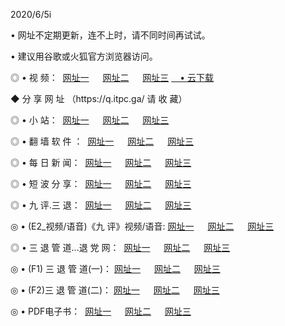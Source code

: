 <p>2020/6/5i
<p>• 网址不定期更新，连不上时，请不同时间再试试。
<p>• 建议用谷歌或火狐官方浏览器访问。
<p>◎ • 视 频： 
<a href="http://hzj.lexmarktr.com/" target="_blank">网址一</a> 　 
<a href="http://hsg.lexmarktr.com/" target="_blank">网址二</a> 　 
<a href="http://hxf.lexmarktr.com/b.html" target="_blank">网址三</a>
<a href="https://yadi.sk/d/d0sUeAOpal3njw" target="_wblank">　• 云下载 </a></p>
<p>◆ 分 享 网 址 （https://q.itpc.ga/ 请 收 藏） </p>

<p>◎ • 小 站：  
<a href="http://hzj.lexmarktr.com/f.html" target="_blank">网址一</a> 　 
<a href="http://hsg.lexmarktr.com/h.html" target="_blank">网址二</a> 　 
<a href="http://hxf.lexmarktr.com/k/" target="_blank">网址三</a></p>
<p>◎ • 翻 墙 软 件 ：  
<a href="http://hzj.lexmarktr.com/ff/" target="_blank">网址一</a> 　 
<a href="http://hsg.lexmarktr.com/s/read/a1_nd.html" target="_blank">网址二</a> 　 
<a href="http://hxf.lexmarktr.com/ff/index.html" target="_blank">网址三</a></p>
<p>◎ • 每 日 新 闻：  
<a href="http://hzj.lexmarktr.com/day/" target="_blank">网址一</a> 　 
<a href="http://hsg.lexmarktr.com/day/" target="_blank">网址二</a> 　 
<a href="http://hxf.lexmarktr.com/day/index.html" target="_blank">网址三</a></p>
<p>◎ • 短 波 分 享：  
<a href="http://hzj.lexmarktr.com/h/" target="_blank">网址一</a> 　 
<a href="http://hsg.lexmarktr.com/h/" target="_blank">网址二</a> 　 
<a href="http://hxf.lexmarktr.com/h/index.html" target="_blank">网址三</a></p>
<p>◎ • 九 评.三 退：  
<a href="http://hzj.lexmarktr.com/t/" target="_blank">网址一</a> 　 
<a href="http://hsg.lexmarktr.com/v2/index.html" target="_blank">网址二</a> 　 
<a href="http://hxf.lexmarktr.com/tt/index.html" target="_blank">网址三</a> 　</p>
<p>◎ • (E2_视频/语音)《九 评》视频/语音: 
<a href="http://hzj.lexmarktr.com/7738.html" target="_blank">网址一</a> 　 
<a href="http://hsg.lexmarktr.com/7614.html" target="_blank">网址二</a> 　 
<a href="http://hxf.lexmarktr.com/7633.html" target="_blank">网址三</a></p>
<p>◎ • 三 退 管 道...退 党 网：  
<a href="http://hzj.lexmarktr.com/go/td1.html" target="_blank">网址一</a> 　 
<a href="http://hsg.lexmarktr.com/go/td2.html" target="_blank">网址二</a> 　 
<a href="http://hxf.lexmarktr.com/go/td3.html" target="_blank">网址三</a></p>
<p>◎ • (F1) 三 退 管 道(一)： 
<a href="http://hzj.lexmarktr.com/dd/" target="_blank">网址一</a> 　 
<a href="http://hsg.lexmarktr.com/s/read/a1_tdx.html" target="_blank">网址二</a> 　 
<a href="http://hxf.lexmarktr.com/dd/" target="_blank">网址三</a></p>
<p>◎ • (F2)三 退 管 道(二)： 
<a href="http://hxf.lexmarktr.com/d/" target="_blank">网址一</a> 　 
<a href="http://hzj.lexmarktr.com/d/index.html" target="_blank">网址二</a> 　 
<a href="http://hsg.lexmarktr.com/d/" target="_blank">网址三</a></p>
<p>◎ • PDF电子书：  
<a href="http://hzj.lexmarktr.com/p/" target="_blank">网址一</a> 　 
<a href="http://hsg.lexmarktr.com/p/index.html" target="_blank">网址二</a> 　 
<a href="http://hxf.lexmarktr.com/p/" target="_blank">网址三</a></p>
